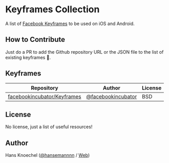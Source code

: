 # Keyframes Collection
A list of [Facebook Keyframes](https://github.com/facebookincubator/Keyframes) to be used on iOS and Android.

## How to Contribute
Just do a PR to add the Github repository URL or the JSON file to the list of existing keyframes :rocket:.

## Keyframes

| Repository | Author | License |
| ---------- | ------ | ------- |
| [facebookincubator/Keyframes](https://github.com/facebookincubator/Keyframes/blob/master/ios/keyframes/keyframesTests/Assets/sample_logo.json) | [@facebookincubator](https://github.com/facebookincubator) | BSD |

## License

No license, just a list of useful resources!

Author
---------------
Hans Knoechel ([@hansemannnn](https://twitter.com/hansemannnn) / [Web](http://hans-knoechel.de))
